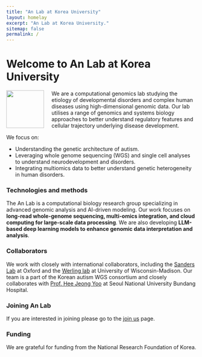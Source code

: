 ```yaml
---
title: "An Lab at Korea University"
layout: homelay
excerpt: "An Lab at Korea University."
sitemap: false
permalink: /
---
```


# Welcome to An Lab at Korea University

<img src="{{ site.url }}{{ site.baseurl }}/images/logopic/Logo2025-AnLab.png" style="width: 100px; float: left;margin-right: 20px; border: 10px">

We are a computational genomics lab studying the etiology of developmental disorders and complex human diseases using high-dimensional genomic data. Our lab utilises a range of genomics and systems biology approaches to better understand regulatory features and cellular trajectory underlying disease development. 

We focus on:

- Understanding the genetic architecture of autism.
- Leveraging whole genome sequencing (WGS) and single cell analyses to understand neurodevelopment and disorders.
- Integrating multiomics data to better understand genetic heterogeneity in human disorders.

### Technologies and methods
The An Lab is a computational biology research group specializing in advanced genomic analysis and AI-driven modeling. Our work focuses on **long-read whole-genome sequencing, multi-omics integration, and cloud computing for large-scale data processing**. We are also developing **LLM-based deep learning models to enhance genomic data interpretation and analysis**.

### Collaborators
We work with closely with international collaborators, including the [Sanders Lab](http://sanderslab.ucsf.edu) at Oxford and the [Werling lab](https://werling.genetics.wisc.edu/) at University of Wisconsin-Madison. Our team is a part of the Korean autism WGS consortium and closely collaborates with [Prof. Hee Jeong Yoo](https://www.snubh.org/medical/drIntroduce.do?sDpCd=NP&sDpCdDtl=NP&sDrSid=1000643&sDrStfNo=00978&sDpTp=) at Seoul National University Bundang Hospital. 

### Joining An Lab
If you are interested in joining please go to the [join us](recruitment) page.

### Funding
We are grateful for funding from the National Research Foundation of Korea.

